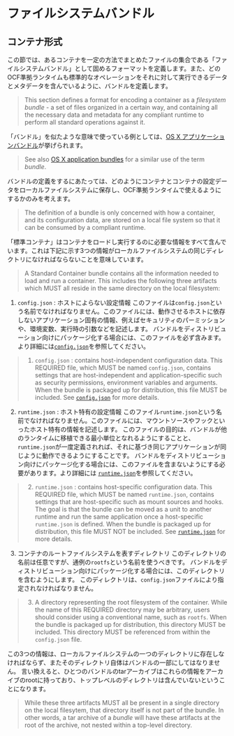 # ファイルシステムバンドル

## コンテナ形式

この節では、あるコンテナを一定の方法でまとめたファイルの集合である「ファイルシステムバンドル」として固めるフォーマットを定義します。また、どのOCF準拠ランタイムも標準的なオペレーションをそれに対して実行できるデータとメタデータを含んでいるように、バンドルを定義します。
>This section defines a format for encoding a container as a *filesystem bundle* - a set of files organized in a certain way, and containing all the necessary data and metadata for any compliant runtime to perform all standard operations against it.

「バンドル」を似たような意味で使っている例としては、[OS X アプリケーションバンドル](http://en.wikipedia.org/wiki/Bundle_%28OS_X%29)が挙げられます。
>See also [OS X application bundles](http://en.wikipedia.org/wiki/Bundle_%28OS_X%29) for a similar use of the term *bundle*.

バンドルの定義をするにあたっては、どのようにコンテナとコンテナの設定データをローカルファイルシステムに保存し、OCF準拠ランタイムで使えるようにするかのみを考えます。
>The definition of a bundle is only concerned with how a container, and its configuration data, are stored on a local file system so that it can be consumed by a compliant runtime.

「標準コンテナ」はコンテナをロードし実行するのに必要な情報をすべて含んでいます。これは下記に示す3つの情報がローカルファイルシステムの同じディレクトリになければならないことを意味しています。
>A Standard Container bundle contains all the information needed to load and run a container.
>This includes the following three artifacts which MUST all reside in the same directory on the local filesystem:

1. `config.json` : ホストによらない設定情報
このファイルは`config.json`という名前でなければなりません。このファイルには、動作させるホストに依存しないアプリケーション固有の情報、例えばセキュリティのパーミッションや、環境変数、実行時の引数などを記述します。
バンドルをディストリビューション向けにパッケージ化する場合には、このファイルを必ず含みます。より詳細には[`config.json`](config.md)を参照してください。
>1. `config.json` : contains host-independent configuration data.
>This REQUIRED file, which MUST be named `config.json`, contains settings that are host-independent and application-specific such as security permissions, environment variables and arguments.
>When the bundle is packaged up for distribution, this file MUST be included.
See [`config.json`](config.md) for more details.

2. `runtime.json` : ホスト特有の設定情報
このファイル`runtime.json`という名前でなければなりません。このファイルには、マウントソースやフックといったホスト特有の情報を記述します。
このファイルの目的は、バンドルが他のランタイムに移植できる最小単位となれるようにすることと、`runtime.json`が一度定義されれば、それに基づき同じアプリケーションが同じように動作できるようにすることです。
バンドルをディストリビューション向けにパッケージ化する場合には、このファイルを含まないようにする必要があります。より詳細には [`runtime.json`](runtime-config.md)を参照してください。
>2. `runtime.json` : contains host-specific configuration data.
>This REQUIRED file, which MUST be named `runtime.json`, contains settings that are host-specific such as mount sources and hooks.
>The goal is that the bundle can be moved as a unit to another runtime and run the same application once a host-specific `runtime.json` is defined.
>When the bundle is packaged up for distribution, this file MUST NOT be included.
>See [`runtime.json`](runtime-config.md) for more details.

3. コンテナのルートファイルシステムを表すディレクトリ
このディレクトリの名前は任意ですが、通例の`rootfs`という名前を使うべきです。
バンドルをディストリビューション向けにパッケージ化する場合には、このディレクトリを含むようにします。
このディレクトリは、`config.json`ファイルにより指定されなければなりません。
>3. A directory representing the root filesystem of the container.
>While the name of this REQUIRED directory may be arbitrary, users should consider using a conventional name, such as `rootfs`.
>When the bundle is packaged up for distribution, this directory MUST be included.
>This directory MUST be referenced from within the `config.json` file.

この3つの情報は、ローカルファイルシステムの一つのディレクトリに存在しなければならず、またそのディレクトリ自体はバンドルの一部にしてはなりません。
言い換えると、ひとつのバンドルのtarアーカイブはこれらの情報をアーカイブのrootに持っており、トップレベルのディレクトリは含んでいないということになります。
>While these three artifacts MUST all be present in a single directory on the local filesytem, that directory itself is not part of the bundle.
>In other words, a tar archive of a *bundle* will have these artifacts at the root of the archive, not nested within a top-level directory.
